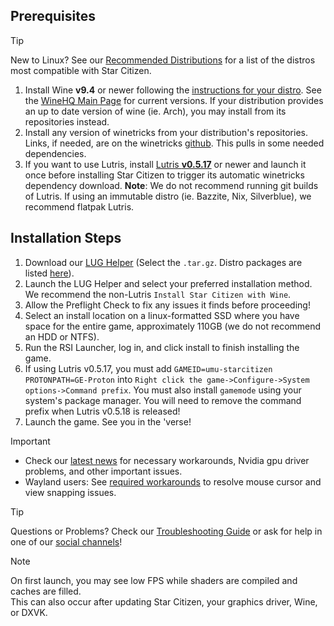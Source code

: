## Prerequisites
> [!tip]
> New to Linux? See our [Recommended Distributions](Tips-and-Tricks#recommended-distros) for a list of the distros most compatible with Star Citizen.

1. Install Wine **v9.4** or newer following the [instructions for your distro](https://gitlab.winehq.org/wine/wine/-/wikis/Download). See the [WineHQ Main Page](https://www.winehq.org/) for current versions. If your distribution provides an up to date version of wine (ie. Arch), you may install from its repositories instead.
2. Install any version of winetricks from your distribution's repositories. Links, if needed, are on the winetricks [github](https://github.com/Winetricks/winetricks#installing). This pulls in some needed dependencies.
3. If you want to use Lutris, install [Lutris **v0.5.17**](https://lutris.net/downloads/) or newer and launch it once before installing Star Citizen to trigger its automatic winetricks dependency download. **Note**: We do not recommend running git builds of Lutris. If using an immutable distro (ie. Bazzite, Nix, Silverblue), we recommend flatpak Lutris.

## Installation Steps
1. Download our [LUG Helper](https://github.com/starcitizen-lug/lug-helper/releases/latest) (Select the `.tar.gz`. Distro packages are listed [here](https://github.com/starcitizen-lug/lug-helper#installation)).
2. Launch the LUG Helper and select your preferred installation method. We recommend the non-Lutris `Install Star Citizen with Wine`.
3. Allow the Preflight Check to fix any issues it finds before proceeding!
4. Select an install location on a linux-formatted SSD where you have space for the entire game, approximately 110GB (we do not recommend an HDD or NTFS).
5. Run the RSI Launcher, log in, and click install to finish installing the game.
6. If using Lutris v0.5.17, you must add `GAMEID=umu-starcitizen PROTONPATH=GE-Proton` into `Right click the game->Configure->System options->Command prefix`. You must also install `gamemode` using your system's package manager. You will need to remove the command prefix when Lutris v0.5.18 is released!
7. Launch the game. See you in the 'verse!

> [!important]
> - Check our [latest news](https://github.com/starcitizen-lug/knowledge-base/wiki#news) for necessary workarounds, Nvidia gpu driver problems, and other important issues.
> - Wayland users: See [required workarounds](Troubleshooting#mousecursor-warp-issues-and-view-snapping-in-interaction-mode) to resolve mouse cursor and view snapping issues.  

> [!tip]
> Questions or Problems? Check our [Troubleshooting Guide](Troubleshooting) or ask for help in one of our [social channels](https://github.com/starcitizen-lug/knowledge-base/wiki#welcome-space-penguins)!

> [!note]
> On first launch, you may see low FPS while shaders are compiled and caches are filled.  
> This can also occur after updating Star Citizen, your graphics driver, Wine, or DXVK.
